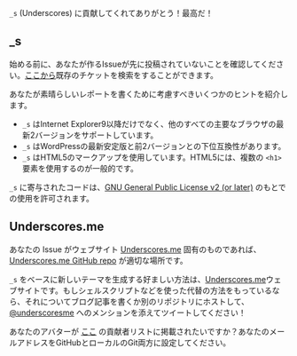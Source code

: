 `_s` (Underscores) に貢献してくれてありがとう！最高だ！

## _s
始める前に、あなたが作るIssueが先に投稿されていないことを確認してください。[ここから](https://github.com/Automattic/_s/search)既存のチケットを検索をすることができます。

あなたが素晴らしいレポートを書くために考慮すべきいくつかのヒントを紹介します。

* `_s` はInternet Explorer9以降だけでなく、他のすべての主要なブラウザの最新2バージョンをサポートしています。
* `_s` はWordPressの最新安定版と前2バージョンとの下位互換性があります。
* `_s` はHTML5のマークアップを使用しています。HTML5には、複数の `<h1>` 要素を使用するのが一般的です。

`_s` に寄与されたコードは、[GNU General Public License v2 (or later)](http://www.gnu.org/licenses/gpl-2.0.html) のもとでの使用を許可されます。

## Underscores.me
あなたの Issue がウェブサイト [Underscores.me](http://underscores.me) 固有のものであれば、[Underscores.me GitHub repo](https://github.com/Automattic/underscores.me) が適切な場所です。

`_s` をベースに新しいテーマを生成する好ましい方法は、[Underscores.me](http://underscores.me)ウェブサイトです。もしシェルスクリプトなどを使った代替の方法をもっているなら、それについてブログ記事を書くか別のリポジトリにホストして、[@underscoresme](https://twitter.com/underscoresme) へのメンションを添えてツイートしてください！

あなたのアバターが [ここ](http://underscores.me/#contribute) の貢献者リストに掲載されたいですか？あなたのメールアドレスをGitHubとローカルのGit両方に設定してください。

